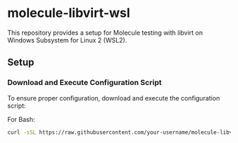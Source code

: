# molecule-libvirt-wsl

This repository provides a setup for Molecule testing with libvirt on Windows Subsystem for Linux 2 (WSL2).

## Setup

### Download and Execute Configuration Script

To ensure proper configuration, download and execute the configuration script:

For Bash:
```bash
curl -sSL https://raw.githubusercontent.com/your-username/molecule-libvirt-wsl/main/molecule-setup.sh | sudo bash
